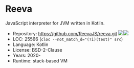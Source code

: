 # Reeva

JavaScript interpreter for JVM written in Kotlin.

* Repository: https://github.com/ReevaJS/reeva.git <img src="https://img.shields.io/github/stars/ReevaJS/reeva?label=&style=flat-square" /><img src="https://img.shields.io/github/last-commit/ReevaJS/reeva?label=&style=flat-square" />
* LOC:        25566 (`cloc --not_match_d="(?i)(test)" src`)
* Language:   Kotlin
* License:    BSD-2-Clause
* Years:      2020-
* Runtime:    stack-based VM
